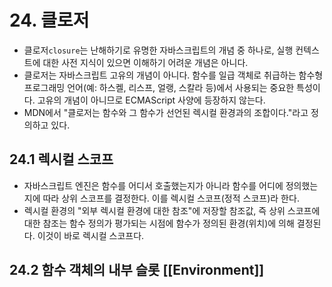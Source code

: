 # 24. 클로저
- 클로저`closure`는 난해하기로 유명한 자바스크립트의 개념 중 하나로, 실행 컨텍스트에 대한 사전 지식이 있으면 이해하기 어려운 개념은 아니다.
- 클로저는 자바스크립트 고유의 개념이 아니다. 함수를 일급 객체로 취급하는 함수형 프로그래밍 언어(예: 하스켈, 리스프, 얼랭, 스칼라 등)에서 사용되는 중요한 특성이다. 고유의 개념이 아니므로 ECMAScript 사양에 등장하지 않는다.
- MDN에서 "클로저는 함수와 그 함수가 선언된 렉시컬 환경과의 조합이다."라고 정의하고 있다.
## 24.1 렉시컬 스코프
- 자바스크립트 엔진은 함수를 어디서 호출했는지가 아니라 함수를 어디에 정의했는지에 따라 상위 스코프를 결정한다. 이를 렉시컬 스코프(정적 스코프)라 한다.
- 렉시컬 환경의 "외부 렉시컬 환경에 대한 참조"에 저장할 참조값, 즉 상위 스코프에 대한 참조는 함수 정의가 평가되는 시점에 함수가 정의된 환경(위치)에 의해 결정된다. 이것이 바로 렉시컬 스코프다.
## 24.2 함수 객체의 내부 슬롯 [[Environment]]
